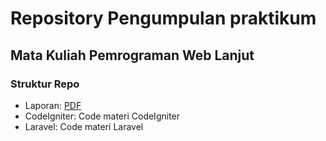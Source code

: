 # Repository Pengumpulan praktikum

## Mata Kuliah Pemrograman Web Lanjut

### Struktur Repo

- Laporan: [PDF](/laporan/)
- CodeIgniter: Code materi CodeIgniter
- Laravel: Code materi Laravel
